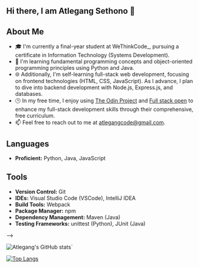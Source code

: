 ## Hi there, I am Atlegang Sethono 👋   

## About Me
- 🎓 I'm currently a final-year student at WeThinkCode_, pursuing a certificate in Information Technology (Systems Development).
- 🌱 I'm learning fundamental programming concepts and object-oriented programming principles using Python and Java.
- 🌐 Additionally, I'm self-learning full-stack web development, focusing on frontend technologies (HTML, CSS, JavaScript). As I advance, I plan to dive into backend development with Node.js, Express.js, and databases.
- 🕒 In my free time, I enjoy using [The Odin Project](https://www.theodinproject.com/) and [Full stack open](https://fullstackopen.com/en/) to enhance my full-stack development skills through their comprehensive, free curriculum.
- 📫 Feel free to reach out to me at [atlegangcode@gmail.com](mailto:atlegangcode@gmail.com).

## Languages
- **Proficient:** Python, Java, JavaScript
<!-- - **Learning:** Java, TypeScript (soon to start) -->

## Tools
- **Version Control:** Git
- **IDEs:** Visual Studio Code (VSCode), IntelliJ IDEA
- **Build Tools:** Webpack
- **Package Manager:** npm
- **Dependency Management:** Maven (Java)
- **Testing Frameworks:** unittest (Python), JUnit (Java)
<!-- - **Design Tools:** Figma (to be learned) -->-->

![Atlegang's GitHub stats](https://github-readme-stats-atle-gangs.vercel.app/api?username=atle-gang&theme=transparent&show_icons=true)`

[![Top Langs](https://github-readme-stats.vercel.app/api/top-langs/?username=atle-gang&layout=compact&theme=transparent)](https://github.com/anuraghazra/github-readme-stats)
